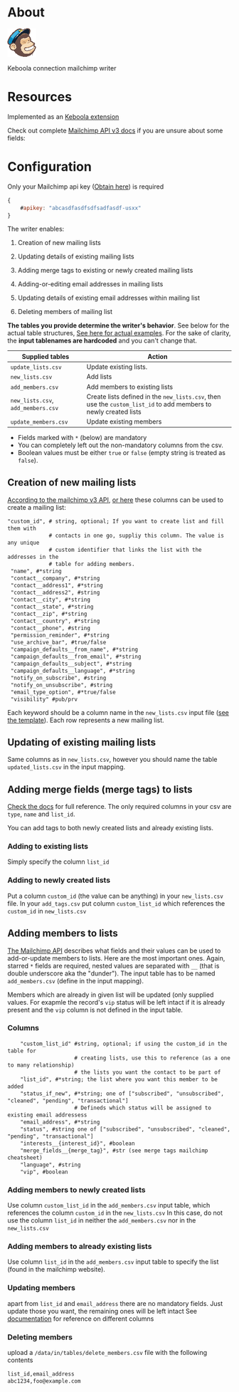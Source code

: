# About
![Mailchimp logo](media/mc_logo_64.png)

Keboola connection mailchimp writer

# Resources
Implemented as
an [Keboola extension](https://developers.keboola.com/extend/docker/)

Check out complete
[Mailchimp API v3 docs](http://developer.mailchimp.com/documentation/mailchimp/guides/get-started-with-mailchimp-api-3/)
if you are unsure about some fields:

# Configuration
Only your Mailchimp api key ([Obtain here](https://admin.mailchimp.com/account/api/)) is required 
```javascript
{
    #apikey: "abcasdfasdfsdfsadfasdf-usxx"
}

```

The writer enables:
1. Creation of new mailing lists

2. Updating details of existing mailing lists

3. Adding merge tags to existing or newly created mailing lists

4. Adding-or-editing email addresses in mailing lists

5. Updating details of existing email addresses within mailing list

6. Deleting members of mailing list

**The tables you provide determine the writer's behavior**. See below for the
actual table structures, [See here for actual examples](templates). 
For the sake of clarity, the **input tablenames are hardcoded** and you can't change that.

| Supplied tables                    | Action                                                                                                           |
| ----------------                   | --------                                                                                                         |
| `update_lists.csv`                 | Update existing lists.                                                                                           |
| `new_lists.csv`                    | Add lists                                                                                                        |
| `add_members.csv`                  | Add members to existing lists                                                                                    |
| `new_lists.csv`, `add_members.csv` | Create lists defined in the `new_lists.csv`, then use the `custom_list_id` to add members to newly created lists |
| `update_members.csv`               | Update existing members                                                                                          |


- Fields marked with `*` (below) are mandatory
- You can completely left out the non-mandatory columns from the csv.
- Boolean values must be either `true` or `false` (empty string is treated as `false`).

## Creation of new mailing lists
[According to the mailchimp v3 API](http://developer.mailchimp.com/documentation/mailchimp/reference/lists/#create-post_lists),
[or here](https://us1.api.mailchimp.com/schema/3.0/Definitions/Lists/POST.json)
these columns can be used to create a mailing list:

```
"custom_id", # string, optional; If you want to create list and fill them with
             # contacts in one go, suppliy this column. The value is any unique
             # custom identifier that links the list with the addresses in the 
             # table for adding members.
 "name", #*string
 "contact__company", #*string
 "contact__address1", #*string
 "contact__address2", #string
 "contact__city", #*string
 "contact__state", #*string
 "contact__zip", #*string
 "contact__country", #*string
 "contact__phone", #string
 "permission_reminder", #*string
 "use_archive_bar", #true/false
 "campaign_defaults__from_name", #*string
 "campaign_defaults__from_email", #*string
 "campaign_defaults__subject", #*string
 "campaign_defaults__language", #*string
 "notify_on_subscribe", #string
 "notify_on_unsubscribe", #string
 "email_type_option", #*true/false
 "visibility" #pub/prv
```

Each keyword should be a column name in the `new_lists.csv` input file
([see the template](./templates/new_lists.csv)). Each row represents a new
mailing list.

## Updating of existing mailing lists
Same columns as in `new_lists.csv`, however you should name the table `updated_lists.csv` in the input mapping.

## Adding merge fields (merge tags) to lists 
[Check the docs](http://developer.mailchimp.com/documentation/mailchimp/reference/lists/merge-fields/#%20) for
full reference. The only required columns in your csv are `type`, `name` and
`list_id`.

You can add tags to both newly created lists and already existing lists.
### Adding to existing lists
Simply specify the column `list_id`
### Adding to newly created lists
Put a column `custom_id` (the value can be anything) in your `new_lists.csv`
file. In your `add_tags.csv` put column `custom_list_id` which references the
`custom_id` in `new_lists.csv`

## Adding members to lists

[The Mailchimp API](http://developer.mailchimp.com/documentation/mailchimp/reference/lists/members/#edit-put_lists_list_id_members_subscriber_hash) describes
what fields and their values can be used to add-or-update members to lists. Here
are the most important ones. Again, starred `*` fields are required, nested
values are separated with `__` (that is double underscore aka the "dunder"). The
input table has to be named `add_members.csv` (define in the input mapping).

Members which are already in given list will be updated (only supplied values.
For exapmle the record's `vip` status will be left intact if it is already
present and the `vip` column is not defined in the input table.

### Columns
```
    "custom_list_id" #string, optional; if using the custom_id in the table for
                     # creating lists, use this to reference (as a one to many relationship)
                     # the lists you want the contact to be part of
    "list_id", #*string; the list where you want this member to be added
    "status_if_new", #*string; one of ["subscribed", "unsubscribed", "cleaned", "pending", "transactional"]
                     # Defineds which status will be assigned to existing email addressess
    "email_address", #*string
    "status", #string one of ["subscribed", "unsubscribed", "cleaned", "pending", "transactional"]
    "interests__{interest_id}", #boolean
    "merge_fields__{merge_tag}", #str (see merge tags mailchimp cheatsheet)
    "language", #string
    "vip", #boolean
```

### Adding members to newly created lists
Use column `custom_list_id` in the `add_members.csv` input table, which references the column
`custom_id` in the `new_lists.csv` In this case, do not use the column `list_id`
in neither the `add_members.csv` nor in the `new_lists.csv`

### Adding members to already existing lists
Use column `list_id` in the `add_members.csv` input table to specify the list (found in the mailchimp website).

### Updating members
apart from `list_id` and `email_address` there are no mandatory fields. Just update those you want, the remaining ones will be left intact
See [documentation](https://developer.mailchimp.com/documentation/mailchimp/reference/lists/members/#edit-patch_lists_list_id_members_subscriber_hash) for reference on different columns

### Deleting members
upload a `/data/in/tables/delete_members.csv` file with the following contents
```
list_id,email_address
abc1234,foo@example.com
```
